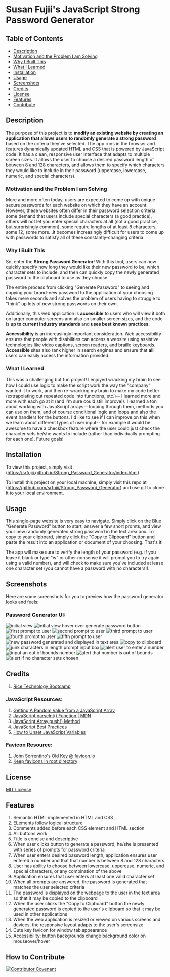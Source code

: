 # Susan Fujii's JavaScript Strong Password Generator

## Table of Contents

- [Description](#Description)
- [Motivation and the Problem I am Solving](#Motivation-and-the-Problem-I-am-Solving)
- [Why I Built This](#Why-I-Built-This)
- [What I Learned](#What-I-Learned)
- [Installation](#Installation)
- [Usage](#Usage)
- [Screenshots](#Screenshots)
- [Credits](#Credits)
- [License](#License)
- [Features](#Features)
- [Contribute](#How-to-Contribute)

## Description

The purpose of this project is to **modify an existing website by creating an application that allows users to randomly generate a strong password** based on the criteria they've selected. The app runs in the browser and features dynamically updated HTML and CSS that is powered by JavaScript code. It has a clean, responsive user interface that adapts to multiple screen sizes. It allows the user to choose a desired password length of between 8 and 128 characters, and allows them to specify which characters they would like to include in their password (uppercase, lowercase, numeric, and special characters). 

### Motivation and the Problem I am Solving

More and more often today, users are expected to come up with unique secure passwords for each website on which they have an account. However, these websites often differ in their password selection criteria: some demand that users include special characters (a good practice), others will not let you enter special characters at all (not a good practice, but surprisingly common), some require lengths of at least 8 characters, some 12, some more...it becomes increasingly difficult for users to come up with passwords to satisfy all of these constantly-changing criteria.


### Why I Built This

So, enter the **Strong Password Generator**! With this tool, users can now quickly specify how long they would like their new password to be, which character sets to include, and then can quickly copy the newly generated password to the clipboard to use as they choose.

The entire process from clicking "Generate Password" to seeing and copying your brand-new password to the application of your choosing takes mere seconds and solves the problem of users having to struggle to "think" up lots of new strong passwords on their own. 

Additionally, this web application is **accessible** to users who will view it both on larger computer screens and also on smaller screen sizes, and the code is **up to current industry standards** and **uses best known practices**.

**Accessibility** is an increasingly important consideration. Web accessibility ensures that people with disabilities can access a website using assistive technologies like video captions, screen readers, and braille keyboards. **Accessible** sites also rank higher in search engines and ensure that **all** users can easily access the information provided.


### What I Learned

This was a challenging but fun project! I enjoyed wracking my brain to see how I could use logic to make the script work the way the "company" wanted it to work, and then re-wracking my brain to make my code better (extrapolating out repeated code into functions, etc.)-- I learned more and more with each go at it (and I'm sure could still improve!). I learned a ton about working with JavaScript arrays-- looping through them, methods you can use on them, and of course conditional logic and loops and also the event handlers for the buttons. I'd like to see if I can improve on this when we learn about different types of user input-- for example it would be awesome to have a checkbox feature where the user could just check the character sets he/she wants to include (rather than individually prompting for each one). Future goals!


## Installation
To view this project, simply visit (https://srfujii.github.io/Strong_Password_Generator/index.html)
 
To install this project on your local machine, simply visit this repo at (https://github.com/srfujii/Strong_Password_Generator) and use git to clone it to your local environment.


## Usage
This single-page website is very easy to navigate. Simply click on the Blue "Generate Password" button to start, answer a few short promts, and view your new randomly generated strong password in the text area box. To copy to your clipboard, simply click the "Copy to Clipboard" button and paste the result into an application or document of your choosing. That's it! 

The app will make sure to verify the length of your password (e.g. if you leave it blank or type "w" or other nonsense it will prompt you to try again using a valid number), and will check to make sure you've included at lease one character set (you cannot have a password with no characters!). 


## Screenshots
Here are some screenshots for you to preview how the password generator looks and feels:

### Password Generator UI:
![initial view](./assets/images/01-pw-gen-start.png)
![initial view hover over generate password button ](./assets/images/02-pw-gen-start.png)
![first prompt to user](./assets/images/03-pw-first-prompt.png)
![second prompt to user](./assets/images/04-pw-second-prompt.png)
![third prompt to user](./assets/images/05-pw-third-prompt.png)
![fourth prompt to user](./assets/images/06-pw-fourth-prompt.png)
![fifth prompt to user](./assets/images/07-pw-fifth-prompt.png)
![new password generated and displayed in text area](./assets/images/08-password-displayed.png)
![copy to clipboard](./assets/images/09-copy-to-clipboard.png)
![junk characters in length prompt input box](./assets/images/10-screen-for-junk.png)
![alert user to enter a number](./assets/images/11-screen-for-junk-msg.png)
![input an out of bounds number](./assets/images/12-screen-num-outofbounds.png)
![alert that number is out of bounds](./assets/images/13-screen-outofbounds-msg.png)
![alert if no character sets chosen](./assets/images/14-must-choose-charset.png)


## Credits

1. [Rice Technology Bootcamp](https://techbootcamps.rice.edu/)


### JavaScript Resources:

1. [Getting A Random Value from a JavaScript Array](https://stackoverflow.com/questions/4550505/getting-a-random-value-from-a-javascript-array)
2. [JavaScript parseInt() Function | MDN](https://developer.mozilla.org/en-US/docs/Web/JavaScript/Reference/Global_Objects/parseInt)
3. [JavaScript Array.push() Method](https://www.w3schools.com/jsref/jsref_push.asp)
4. [JavaScript Best Practices](https://www.w3schools.com/js/js_best_practices.asp)
5. [How to Unset JavaScript Variables](https://www.geeksforgeeks.org/how-to-unset-javascript-variables/)


### Favicon Resource:

1. [John Sorrentino's Old Key @ favicon.io](https://favicon.io/emoji-favicons/old-key)
2. [Keep favicons in root directory](https://stackoverflow.com/questions/5273103/any-problems-with-favicons-in-a-subfolder#:~:text=2%20Answers&text=Yes%2C%20some%20browsers%20start%20downloading,recognizes%20the%20icon%20is%20elsewhere)


## License
[MIT License](./license.txt)


## Features

<ol>
    <li>Semantic HTML implemented in HTML and CSS</li>
    <li>ELements follow logical structure</li>
    <li>Comments added before each CSS element and HTML section</li>
    <li>All buttons work</li>
    <li>Title is concise and descriptive</li>
    <li>When user clicks button to generate a password, he/she is presented with series of prompts for password criteria</li>
    <li>When user enters desired password length, application ensures user entered a number and that that number is between 8 and 128 characters</li>
    <li>User has ability to choose between lowercase, uppercase, numeric, and special characters, or any combination of the above</li>
    <li>Application ensures that user enters at least one valid character set</li>
    <li>When all prompts are answered, the password is generated that matches the user selected criteria</li>
    <li>The password is displayed on the webpage to the user in the text area so that it may be copied to the clipboard</li>
    <li>When the user clicks the "Copy to Clipboard" button the newly generated password is copied to the user's clipboard so that it may be used in other applications</li>
    <li>When the web application is resized or viewed on various screens and devices, the responsive layout adapts to the user's screensize</li>
    <li>Cute key favicon for window tab appearance</li>
    <li>Accessibility: button backgrounds change background color on mouseover/hover</li>
</ol>


## How to Contribute
[![Contributor Covenant](https://img.shields.io/badge/Contributor%20Covenant-2.0-4baaaa.svg)](./code_of_conduct.md)
